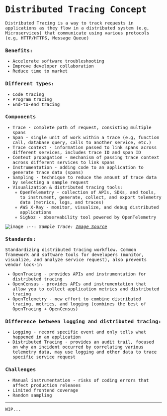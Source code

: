 <samp>

# Distributed Tracing Concept

Distributed Tracing is a way to track requests in applications as they flow in a distributed system (e.g, Microservices) that communicate using various protocols (e.g, HTTP/HTTPS, Message Queue)

### Benefits:
* Accelerate software troubleshooting
* Improve developer collaboration
* Reduce time to market

### Different types:
* Code tracing
* Program tracing
* End-to-end tracing

### Components
* Trace - complete path of request, consisting multiple spans
* Span - single unit of work within a trace (e.g, function call, database query, calls to another service, etc.)
* Trace context - information passed to link spans across different services, includes trace ID and span ID
* Context propagation - mechanism of passing trace context across different services to link spans
* Instrumentation - adding code to an application to generate trace data (spans)
* Sampling - technique to reduce the amount of trace data by selecting a sample request
* Visualization & distributed tracing tools:
  * OpenTelemetry - collection of APIs, SDKs, and tools, to instrument, generate, collect, and export telemetry data (metrics, logs, and traces)
  * AWS X-Ray - monitor, visualize, and debug distributed applications
  * SigNoz - observability tool powered by OpenTelemetry

![image](https://github.com/user-attachments/assets/5de35428-08d8-407f-ac32-2f61601cb8cf)
:--:
*Sample Trace: [Image Source](https://signoz.io/blog/distributed-tracing-span/)*

### Standards:
Standardizing distributed tracing workflow. Common framework and software tools for developers (monitor, visualize, and analyze service request), also prevents vendor lock-in
* OpenTracing - provides APIs and instrumentation for distributed tracing
* OpenCensus - provides APIs and instrumentation that allow you to collect application metrics and distributed tracing
* OpenTelemetry - new effort to combine distributed tracing, metrics, and logging (combines the best of OpenTracing + OpenCensus)

### Difference between logging and distributed tracing:
* Logging - record specific event and only tells what happened in an application
* Distributed Tracing - provides an audit trail, focused on why an incident occurred by correlating various telemetry data, may use logging and other data to trace specific service request

### Challenges
* Manual instrumentation - risks of coding errors that affect production releases
* Limited frontend coverage 
* Random sampling

***
WIP...
</samp>
